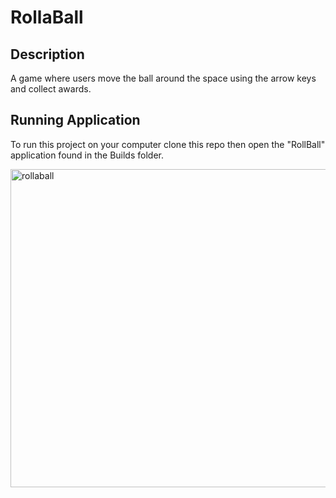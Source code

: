 # RollaBall

## Description

A game where users move the ball around the space using the arrow keys and collect awards.

## Running Application

To run this project on your computer clone this repo then open the "RollBall" application found in the Builds folder.

<img width="509" alt="rollaball" src="https://user-images.githubusercontent.com/77226151/142333228-e9fa65db-aeff-4731-b070-3206cf450506.png">
